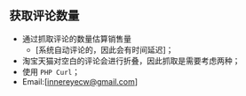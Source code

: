 ## 获取评论数量
 * 通过抓取评论的数量估算销售量
    * [系统自动评论的，因此会有时间延迟]；
 * 淘宝天猫对空白的评论会进行折叠，因此抓取是需要考虑两种；
 * 使用 `PHP Curl`；
 * Email:[innereyecw@gmail.com]
 
